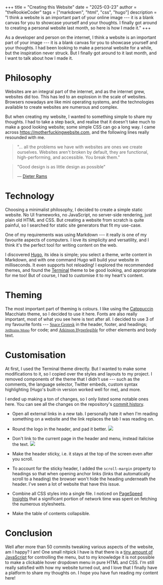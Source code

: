 +++
title = "Creating this Website"
date = "2025-03-23"
author = "theRookieCoder"
tags = ["markdown", "html", "css", "hugo"]
description = "I think a website is an important part of your online image --- it is a blank canvas for you to showcase yourself and your thoughts. I finally got around to creating a personal website last month, so here is how I made it."
+++

As a developer and person on the internet, I think a website is an important part of your image --- it is a blank canvas for you to showcase yourself and your thoughts. I had been looking to make a personal website for a while, but the inspiration never struck. But I finally got around to it last month, and I want to talk about how I made it.

# Philosophy

Websites are an integral part of the internet, and as the internet grew, websites did too. This has led to an explosion in the scale of websites. Browsers nowadays are like mini operating systems, and the technologies available to create websites are numerous and complex.

But when creating my website, I wanted to something simple to share my thoughts. I had to take a step back, and realise that it doesn't take much to make a good looking website; some simple CSS can go a long way. I came across https://motherfuckingwebsite.com, and the following lines really resounded with me.

> "... all the problems we have with websites are ones we create ourselves. Websites aren't broken by default, they are functional, high-performing, and accessible. You break them."

> "Good design is as little design as possible"
> 
> &horbar; [Dieter Rams](https://www.vitsoe.com/rw/about/good-design#id-good-design-is-as-little-design-as-possible)

# Technology

Choosing a minimalist philosophy, I decided to create a simple static website. No UI frameworks, no JavaScript, no server-side rendering, just plain old HTML and CSS. But creating a website from scratch is quite painful, so I searched for static site generators that fit my use-case.

One of my requirements was using Markdown --- it really is one of my favourite aspects of computers. I love its simplicity and versatility, and I think it's the perfect tool for writing content on the web.

I discovered [Hugo](https://gohugo.io), its idea is simple; you select a theme, write content in Markdown, and with one command Hugo will build your website in milliseconds. It even supports hot reloading! I explored the recommended themes, and found the [Terminal](https://themes.gohugo.io/themes/hugo-theme-terminal) theme to be good looking, and appropriate for me too! But of course, I had to customise it to my heart's content.

# Theming

The most important part of theming is colours. I like using the [Catppuccin](https://catppuccin.com) Macchiato theme, so I decided to use it here. Fonts are also really important, most of what you see here is text after all. I decided to use 3 of my favourite fonts ---
<span style='font-family: "Space Grotesk" !important;'>[Space Grotesk](https://fonts.floriankarsten.com/space-grotesk)</span> in the header, footer, and headings;
<span style='font-family: "JetBrains Mono" !important; font-size: 0.9em;'>[JetBrains Mono](https://www.jetbrains.com/lp/mono)</span> for code; and
<span style='font-family: "Atkinson Hyperlegible Next" !important;'>[Atkinson Hyperlegible](https://www.brailleinstitute.org/freefont)</span> for other elements and body text.

# Customisation

At first, I used the Terminal theme directly. But I wanted to make some modifications to it, so I copied over the styles and layouts to my project. I removed components of the theme that I didn't use --- such as the comments, the language selector, Twitter embeds, custom syntax highlighting (Hugo's built-in version worked well for me), and more.

I ended up making a ton of changes, so I only listed some notable ones here. You can see all the changes on the repository's [commit history](https://github.com/theRookieCoder/theRookieCoder.github.io/commits).

- Open all external links in a new tab. I personally hate it when I'm reading something on a website and the link replaces the tab I was reading on.

- Round the logo in the header, and pad it better.
  ![](header-logo.avif)

- Don't link to the current page in the header and menu, instead italicise the text.
  ![](header-current-page.avif)

- Make the header sticky, i.e. it stays at the top of the screen even after you scroll.

- To account for the sticky header, I added the `scroll-margin` property to headings so that when opening anchor links (links that automatically scroll to a heading) the browser won't hide the heading underneath the header. I've seen a lot of website that have this issue.

- Combine all CSS styles into a single file. I noticed on [PageSpeed Insights](https://pagespeed.web.dev) that a significant portion of network time was spent on fetching the numerous stylesheets.

- Make the table of contents collapsible.

# Conclusion

Well after more than 50 commits tweaking various aspects of the website, am I happy? I am! One small nitpick I have is that there is a [tiny amount of JavaScript](https://github.com/theRookieCoder/theRookieCoder.github.io/blob/main/assets/js/menu.js) for controlling the menu, but to my knowledge it is not possible to make a clickable hover dropdown menu in pure HTML and CSS. I'm still really satisfied with how my website turned out, and I love that I finally have a platform to share my thoughts on. I hope you have fun reading my content here!
